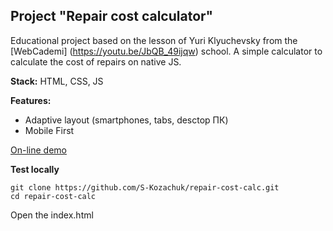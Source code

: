 ## Project "Repair cost calculator"


Educational project based on the lesson of Yuri Klyuchevsky from the [WebCademi] (https://youtu.be/JbQB_49ijqw) school. A simple calculator to calculate the cost of repairs on native JS.


**Stack:** HTML, CSS, JS

**Features:**
-   Adaptive layout (smartphones, tabs, desctop ПК)
-   Mobile First

[On-line demo](https://s-kozachuk.github.io/repair-cost-calc )

**Test locally**

```
git clone https://github.com/S-Kozachuk/repair-cost-calc.git
cd repair-cost-calc
```

Open the index.html